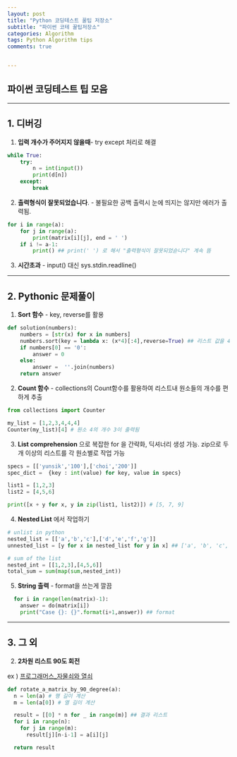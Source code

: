 ```yaml
---
layout: post
title: "Python 코딩테스트 꿀팁 저장소"
subtitle: "파이썬 코테 꿀팁저장소"
categories: Algorithm
tags: Python Algorithm tips
comments: true


---
```

## 파이썬 코딩테스트 팁 모음

----

## 1. 디버깅

1. **입력 개수가 주어지지 않을때**- try except 처리로 해결

```Python
while True:
    try:
        n = int(input())
        print(d[n])
    except:
        break
```

2. **출력형식이 잘못되었습니다**. - 불필요한 공백 출력시 눈에 띄지는 않지만 에러가 출력됨.

```python
for i in range(a):
    for j in range(a):
        print(matrix[i][j], end = ' ')
    if i != a-1:
        print() ## print(' ') 로 해서 "출력형식이 잘못되었슫니다" 계속 뜸
```

3. **시간초과** - input() 대신 sys.stdin.readline()

----

## 2. Pythonic 문제풀이

1. **Sort 함수** - key, reverse를 활용

```python
def solution(numbers):
    numbers = [str(x) for x in numbers]
    numbers.sort(key = lambda x: (x*4)[:4],reverse=True) ## 리스트 값을 4번 반복한후 4번째 자리까지 가장 큰수를 추출
    if numbers[0] == '0':
        answer = 0
    else:
        answer =  ''.join(numbers)
    return answer
```
2. **Count 함수** - collections의 Count함수를 활용하여 리스트내 원소들의 개수를 편하게 추출

```python
from collections import Counter

my_list = [1,2,3,4,4,4]
Counter(my_list)[4] # 원소 4의 개수 3이 출력됨
```


3. **List comprehension** 으로 복잡한 for 을 간략화, 딕셔너리 생성 가능. zip으로 두개 이상의 리스트를 각 원소별로 작업 가능

```python
specs = [['yunsik','100'],['choi','200']]
spec_dict =  {key : int(value) for key, value in specs}

list1 = [1,2,3]
list2 = [4,5,6]

print([x + y for x, y in zip(list1, list2)]) # [5, 7, 9]
```


4. **Nested List** 에서 작업하기

```python
# unlist in python
nested_list = [['a','b','c'],['d','e','f','g']]
unnested_list = [y for x in nested_list for y in x] ## ['a', 'b', 'c', 'd', 'e', 'f', 'g']

# sum of the list
nested_int = [[1,2,3],[4,5,6]]
total_sum = sum(map(sum,nested_int))
```

5. **String 출력** - format을 쓰는게 깔끔

```python
  for i in range(len(matrix)-1):
    answer = do(matrix[i])
    print("Case {}: {}".format(i+1,answer)) ## format
```

----

## 3. 그 외

2. **2차원 리스트 90도 회전**

ex ) [프로그래머스_자물쇠와 열쇠](https://programmers.co.kr/learn/courses/10336/lessons/64196)

```python
def rotate_a_matrix_by_90_degree(a):
  n = len(a) # 행 길이 계산
  m = len(a[0]) # 열 길이 계산

  result = [[0] * n for _ in range(m)] ## 결과 리스트
  for i in range(n):
    for j in range(m):
      result[j][n-i-1] = a[i][j]

  return result
